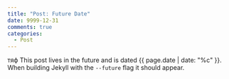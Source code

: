 ```yaml
---
title: "Post: Future Date"
date: 9999-12-31
comments: true
categories:
  - Post
---
```


тяф This post lives in the future and is dated {{ page.date | date: "%c" }}. When building Jekyll with the `--future` flag it should appear.
